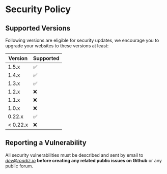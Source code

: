 # Security Policy

## Supported Versions

Following versions are eligible for security updates, we encourage you to upgrade your websites to these versions at least:

| Version   | Supported          |
| --------- | ------------------ |
| 1.5.x     | :white_check_mark: |
| 1.4.x     | :white_check_mark: |
| 1.3.x     | :white_check_mark: |
| 1.2.x     | :x:                |
| 1.1.x     | :x:                |
| 1.0.x     | :x:                |
| 0.22.x    | :white_check_mark: |
| < 0.22.x  | :x:                |

## Reporting a Vulnerability

All security vulnerabilities must be described and sent by email to *dev@roadiz.io* **before creating any related public issues on Github** or any public forum. 

